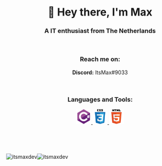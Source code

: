 <h1 align="center">👋 Hey there, I'm Max</h1>
<h3 align="center">A IT enthusiast from The Netherlands</h3>
<p>&nbsp;</p>
<h3 align="center">Reach me on:</h3>
<p align="center"><strong>Discord:</strong> ItsMax#9033</p>
<p>&nbsp;</p>
<h3 align="center">Languages and Tools:</h3>
<p align="center"> <a href="https://www.w3schools.com/cs/" target="_blank" rel="noreferrer"> <img src="https://raw.githubusercontent.com/devicons/devicon/master/icons/csharp/csharp-original.svg" alt="csharp" width="40" height="40"/> </a> <a href="https://www.w3schools.com/css/" target="_blank" rel="noreferrer"> <img src="https://raw.githubusercontent.com/devicons/devicon/master/icons/css3/css3-original-wordmark.svg" alt="css3" width="40" height="40"/> </a> <a href="https://www.w3.org/html/" target="_blank" rel="noreferrer"> <img src="https://raw.githubusercontent.com/devicons/devicon/master/icons/html5/html5-original-wordmark.svg" alt="html5" width="40" height="40"/> </a> </p>
<p>&nbsp;</p>
<p>&nbsp;</p>
<img align="left" src="https://github-readme-stats.vercel.app/api?username=itsmaxdev&count_private=true&hide_rank=true" alt="itsmaxdev" /></p>
<img align="left" src="https://github-readme-streak-stats.herokuapp.com/?user=itsmaxdev&" alt="itsmaxdev" />
